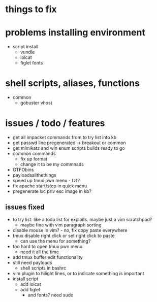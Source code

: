 # things to fix

# problems installing environment
- script install
  - vundle
  - lolcat
  - figlet fonts

# shell scripts, aliases, functions
- common
  - gobuster vhost

# issues / todo / features
- get all impacket commands from to try list into kb
- get passwd line pregenerated -> breakout or common
- get mimikatz and win enum scripts builds ready to go
- common commands
  - fix up format
  - change it to be my commnads
- GTFObins
- payloadsallthethings
- speed up tmux pwn menu - fzf?
- fix apache start/stop in quick menu
- pregenerate lxc priv esc image in kb?

## issues fixed
- to try list: like a todo list for exploits. maybe just a vim scratchpad? 
  - maybe fine with vim paragraph sorting
- disable mouse in vim? - no, fix copy paste everywhere
- tmux disable right click or set right click to paste
  - can use the menu for something?
- too hard to open tmux pwn menu
  - need it all the time
- add tmux buffer edit functionality
- still need payloads
  - shell scripts in bashrc
- vim plugin to hilight lines, or to indicate something is important
- install script
  - add lolcat
  - add figlet
    - and fonts? need sudo
